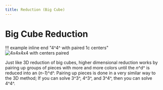 ```yaml
---
title: Reduction (Big Cube)
---
```


# Big Cube Reduction

!!! example inline end "4^4^ with paired 1c centers"
    ![4x4x4x4 with centers paired](/assets/images/4444centers.png)

Just like 3D reduction of big cubes, higher dimensional reduction works by pairing up groups of pieces with more and more colors until the *n*^d^ is reduced into an (*n-1*)^d^. Pairing up pieces is done in a very similar way to the 3D method; If you can solve 3^3^, 4^3^, and 3^4^, then you can solve 4^4^.
